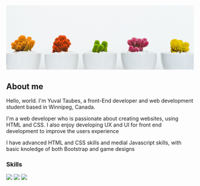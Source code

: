 ![Cacti](assets/cactus3.jpg "Catci")

## About me

Hello, world. I'm Yuval Taubes, a front-End developer and web development student based
in Winnipeg, Canada.

I'm a web developer who is passionate about creating websites, using HTML and CSS. I also enjoy developing UX and UI for front end development to improve the users experience

I have advanced HTML and CSS skills and medial Javascript skills, with basic knoledge of both Bootstrap and game designs
### Skills

![](https://img.shields.io/badge/code-javascript-informational?style=for-the-badge&logo=javascript&logoColor=white&color=51be8d)
![](https://img.shields.io/badge/web-html-informational?style=for-the-badge&logo=html5&logoColor=white&color=51be8d)
![](https://img.shields.io/badge/web-css-informational?style=for-the-badge&logo=css3&logoColor=white&color=51be8d)
